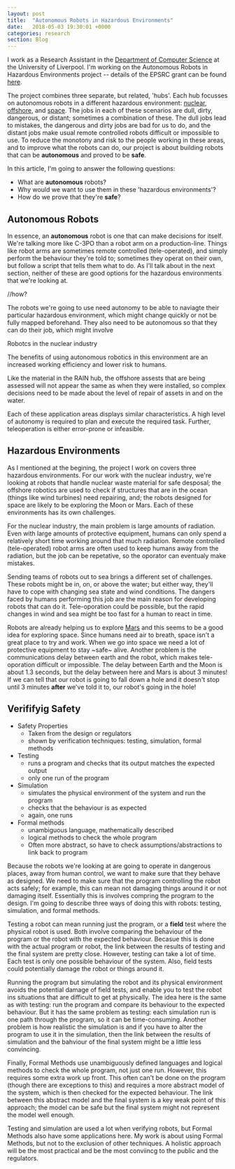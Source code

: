 ```yaml
---
layout: post
title:  "Autonomous Robots in Hazardous Environments"
date:   2018-05-03 19:30:01 +0000
categories: research
section: Blog
---
```


I work as a Research Assistant in the [Department of Computer Science](https://www.liverpool.ac.uk/computer-science/) at the University of Liverpool. I'm working on the Autonomous Robots in Hazardous Environments project -- details of the EPSRC grant can be found [here](https://www.epsrc.ac.uk/funding/calls/raihubs/).

The project combines three separate, but related, 'hubs'. Each hub focusses on autonomous robots in a different hazardous environment: [nuclear](http://rainhub.org.uk/), [offshore](https://orcahub.org/), and [space](http://cgi.csc.liv.ac.uk/~michael/FAIR-SPACE-Hub/). The jobs in each of these scenarios are dull, dirty, dangerous, or distant; sometimes a combination of these. The dull jobs lead to mistakes, the dangerous and dirty jobs are bad for us to do, and the distant jobs make usual remote controlled robots difficult or impossible to use. To reduce the monotony and risk to the people working in these areas, and to improve what the robots can do, our project is about building robots that can be __autonomous__ and proved to be __safe__.

In this article, I'm going to answer the following questions:
* What are __autonomous__ robots?
* Why would we want to use them in these 'hazardous environments'?
* How do we prove that they're __safe__?

## Autonomous Robots

In essence, an __autonomous__ robot is one that can make decisions for itself. We're talking more like C-3PO than a robot arm on a production-line. Things like robot arms are sometimes remote controlled (tele-operated), and simply perform the behaviour they're told to; sometimes they operat on their own, but follow a script that tells them what to do. As I'll talk about in the next section, neither of these are good options for the hazardous environments that we're looking at.

//how?



The robots we're going to use need autonomy to be able to naviagte their particular hazardous environment, which might change quickly or not be fully mapped beforehand.
They also need to be autonomous so that they can do their job, which might involve

 Robotcs in the nuclear industry



The benefits of using autonomous robotics in this environment are an increased working efficiency and lower risk to humans.


Like the material in the RAIN hub, the offshore assests that are being assessed will not appear the same as when they were installed, so complex decisions need to be made about the level of repair of assets in and on the water.

Each of these application areas displays similar characteristics. A high level of autonomy is required to plan and execute the required task. Further, teleoperation is either error-prone or infeasible.

## Hazardous Environments

As I mentioned at the begining, the project I work on covers three hazardous environments. For our work with the nuclear industry, we're looking at robots that handle nuclear waste material for safe desposal; the offshore robotics are used to check if structures that are in the ocean (things like wind turbines) need repairing, and; the robots designed for space are likely to be exploring the Moon or Mars. Each of these environments has its own challenges.

For the nuclear industry, the main problem is large amounts of radiation. Even with large amounts of protective equipment, humans can only spend a relatively short time working around that much radiation. Remote controlled (tele-operated) robot arms are often used to keep humans away from the radiation, but the job can be repetative, so the oporator can eventualy make mistakes.

Sending teams of robots out to sea brings a different set of challenges. These robots might be in, on, or above the water; but either way, they'll have to cope with changing sea state and wind conditions. The dangers faced by humans performing this job are the main reason for developing robots that can do it. Tele-oporation could be possible, but the rapid changes in wind and sea might be too fast for a human to react in time.

Robots are already helping us to explore [Mars](https://mars.nasa.gov/mer/home/) and this seems to be a good idea for exploring space. Since humans need air to breath, space isn't a great place to try and work. When we go into space we need a lot of protective equipment to stay ~safe~ alive. Another problem is the communications delay between earth and the robot, which makes tele-oporation difficult or impossible. The delay between Earth and the Moon is about 1.3 seconds, but the delay between here and Mars is about 3 minutes! If we can tell that our robot is going to fall down a hole and it doesn't stop until 3 minutes __after__ we've told it to, our robot's going in the hole!


## Verififyig Safety

[//]: # (Too Big)


* Safety Properties
    - Taken from the design or regulators
    - shown by verification techniques: testing, simulation, formal methods
* Testing
    - runs a program and checks that its output matches the expected output
    - only one run of the program
* Simulation
    - simulates the physical environment of the system and run the program
    - checks that the behaviour is as expected
    - again, one runs
* Formal methods
    - unambiguous language, mathematically described
    - logical methods to check the whole program
    - Often more abstract, so have to check assumptions/abstractions to link back to program


Because the robots we're looking at are going to operate in dangerous places, away from human control, we want to make sure that they behave as designed. We need to make sure that the program controlling the robot acts safely; for example, this can mean not damaging things around it or not damaging itself. Essentially this is involves compring the program to the design. I'm going to describe three ways of doing this with robots: testing, simulation, and formal methods.

Testing a robot can mean running just the program, or a __field__ test where the physical robot is used. Both involve comparing the behaviour of the program or the robot with the expected behaviour. Becasue this is done with the actual program or robot, the link between the results of testing and the final system are pretty close. However, testing can take a lot of time. Each test is only one possible behaviour of the system. Also, field tests could potentially damage the robot or things around it.

Running the program but simulating the robot and its physical environment avoids the potential damage of field tests, and enable you to test the robot ins situations that are difficult to get at physically. The idea here is the same as with testing: run the program and compare its behaviour to the expected behaviour. But it has the same problem as testing: each simulation run is one path through the program, so it can be time-consuming. Another problem is how realistic the simulation is and if you have to alter the program to use it in the simulation, then the link between the results of simulation and the bahviour of the final system might be a little less convincing.

Finally, Formal Methods use unambiguously defined languages and logical methods to check the whole program, not just one run. However, this requires some extra work up front. This often can't be done on the program (though there are exceptions to this) and requires a more abstract model of the system, which is then checked for the expected behaviour. The link between this abstract model and the final system is a key weak point of this approach; the model can be safe but the final system might not represent the model well enough.

Testing and simulation are used a lot when verifying robots, but Formal Methods also have some applications here. My work is about using Formal Methods, but not to the exclusion of other techniques. A holistic approach will be the most practical and be the most conviincg to the public and the regulators.
